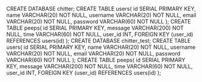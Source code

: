 CREATE DATABASE chitter;
CREATE TABLE users(
id SERIAL PRIMARY KEY,
name VARCHAR(20) NOT NULL,
username VARCHAR(20) NOT NULL,
email VARCHAR(20) NOT NULL,
password VARCHAR(60) NOT NULL
);
CREATE TABLE peeps(
id SERIAL PRIMARY KEY,
message VARCHAR(200) NOT NULL,
time VARCHAR(60) NOT NULL,
user_id INT,
FOREIGN KEY (user_id) REFERENCES users(id)
);
CREATE DATABASE chitter_test;
CREATE TABLE users(
id SERIAL PRIMARY KEY,
name VARCHAR(20) NOT NULL,
username VARCHAR(20) NOT NULL,
email VARCHAR(20) NOT NULL,
password VARCHAR(60) NOT NULL
);
CREATE TABLE peeps(
id SERIAL PRIMARY KEY,
message VARCHAR(200) NOT NULL,
time VARCHAR(60) NOT NULL,
user_id INT,
FOREIGN KEY (user_id) REFERENCES users(id)
);
